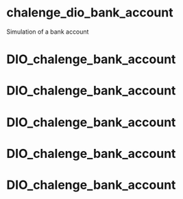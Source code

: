 # chalenge_dio_bank_account
Simulation of a bank account
# DIO_chalenge_bank_account
# DIO_chalenge_bank_account
# DIO_chalenge_bank_account
# DIO_chalenge_bank_account
# DIO_chalenge_bank_account
